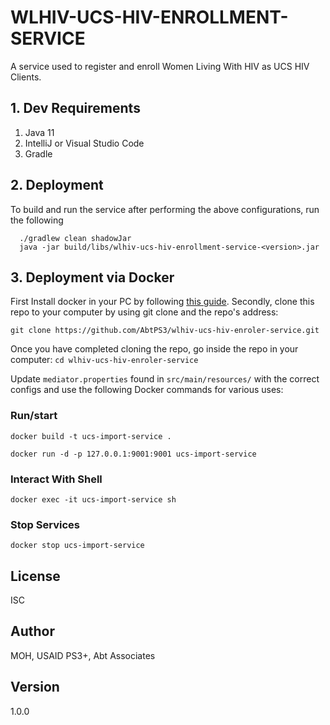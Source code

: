# WLHIV-UCS-HIV-ENROLLMENT-SERVICE

A service used to register and enroll Women Living With HIV as UCS HIV Clients.

## 1. Dev Requirements

 1. Java 11
 2. IntelliJ or Visual Studio Code
 3. Gradle

## 2. Deployment

To build and run the service after performing the above configurations, run the following

```
  ./gradlew clean shadowJar
  java -jar build/libs/wlhiv-ucs-hiv-enrollment-service-<version>.jar
```


## 3. Deployment via Docker

First Install docker in your PC by following [this guide](https://docs.docker.com/engine/install/). Secondly, clone this repo to your computer by using git clone and the repo's address:

`git clone https://github.com/AbtPS3/wlhiv-ucs-hiv-enroler-service.git`

Once you have completed cloning the repo, go inside the repo in your computer: `cd wlhiv-ucs-hiv-enroler-service`

Update `mediator.properties` found in `src/main/resources/` with the correct configs and use the following Docker commands for various uses:

### Run/start
`docker build -t ucs-import-service .`

`docker run -d -p 127.0.0.1:9001:9001 ucs-import-service`


### Interact With Shell

`docker exec -it ucs-import-service sh`

### Stop Services

`docker stop ucs-import-service`

## License

ISC

## Author

MOH, USAID PS3+, Abt Associates

## Version

1.0.0
